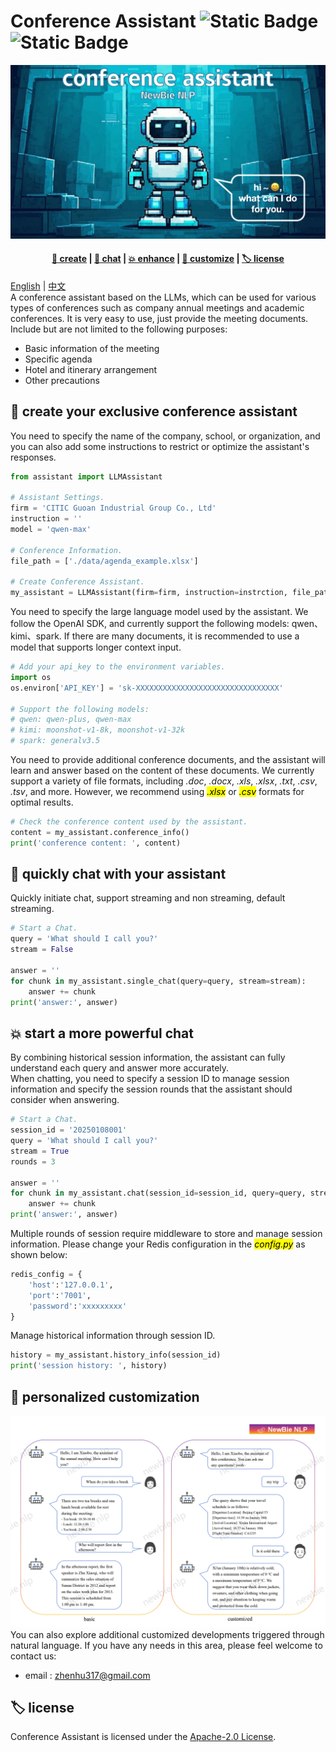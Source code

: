 # Conference Assistant ![Static Badge](https://img.shields.io/badge/Apache-2.0-green) ![Static Badge](https://img.shields.io/badge/NewBie-NLP-blue)  
![project_logo](./images/conference_assistant_logo.png)  
<h4 align="center">
    <p>
        <a href="#-create-your-exclusive-conference-assistant">🤖 create</a> |
        <a href="#-quickly-chat-with-your-assistant">💫 chat</a> |
        <a href="#-start-a-more-powerful-chat">💥 enhance</a> |
        <a href="#-personalized-customization">🤝 customize</a> |
        <a href="#-license">🏷 license</a> 
    <p>
</h4>  

[English](README.md) | [中文](./README_zh.md)  
A conference assistant based on the LLMs, which can be used for various types of conferences such as company annual meetings and academic conferences. It is very easy to use, just provide the meeting documents.  
Include but are not limited to the following purposes:
- Basic information of the meeting
- Specific agenda
- Hotel and itinerary arrangement
- Other precautions  
## 🤖 create your exclusive conference assistant
You need to specify the name of the company, school, or organization, and you can also add some instructions to restrict or optimize the assistant's responses.   
```python 
from assistant import LLMAssistant

# Assistant Settings.
firm = 'CITIC Guoan Industrial Group Co., Ltd' 
instruction = '' 
model = 'qwen-max'

# Conference Information.
file_path = ['./data/agenda_example.xlsx'] 
        
# Create Conference Assistant.
my_assistant = LLMAssistant(firm=firm, instruction=instrction, file_path=file_path, model=model)
```  
You need to specify the large language model used by the assistant. We follow the OpenAI SDK, and currently support the following models: qwen、kimi、spark. If there are many documents, it is recommended to use a model that supports longer context input.  
```python
# Add your api_key to the environment variables.
import os
os.environ['API_KEY'] = 'sk-XXXXXXXXXXXXXXXXXXXXXXXXXXXXXXXX'

# Support the following models:
# qwen: qwen-plus, qwen-max  
# kimi: moonshot-v1-8k, moonshot-v1-32k  
# spark: generalv3.5  
``` 
You need to provide additional conference documents, and the assistant will learn and answer based on the content of these documents. We currently support a variety of file formats, including *.doc*, *.docx*, *.xls*, *.xlsx*, *.txt*, *.csv*, *.tsv*, and more. However, we recommend using <mark>*.xlsx*</mark> or <mark>*.csv*</mark> formats for optimal results.   
```python
# Check the conference content used by the assistant.
content = my_assistant.conference_info()
print('conference content: ', content)
```
## 💫 quickly chat with your assistant
Quickly initiate chat, support streaming and non streaming, default streaming.
```python 
# Start a Chat.
query = 'What should I call you?'
stream = False

answer = ''
for chunk in my_assistant.single_chat(query=query, stream=stream):
    answer += chunk
print('answer:', answer)
```
## 💥 start a more powerful chat
By combining historical session information, the assistant can fully understand each query and answer more accurately.  
When chatting, you need to specify a session ID to manage session information and specify the session rounds that the assistant should consider when answering.
```python 
# Start a Chat.
session_id = '20250108001'
query = 'What should I call you?'
stream = True
rounds = 3

answer = ''
for chunk in my_assistant.chat(session_id=session_id, query=query, stream=stream, rounds=rounds):
    answer += chunk
print('answer:', answer)
```
Multiple rounds of session require middleware to store and manage session information. Please change your Redis configuration in the <mark>*config.py*</mark> as shown below:      
```python  
redis_config = {
    'host':'127.0.0.1',
    'port':'7001',
    'password':'xxxxxxxxx'
}
```
Manage historical information through session ID.  
```python
history = my_assistant.history_info(session_id)
print('session history: ', history)
```
## 🤝 personalized customization
![project_case](./images/conference_assistant_case.png)  
You can also explore additional customized developments triggered through natural language. If you have any needs in this area, please feel welcome to contact us:  
- email : zhenhu317@gmail.com  
## 🏷 license
Conference Assistant is licensed under the [Apache-2.0 License](./LICENSE). 